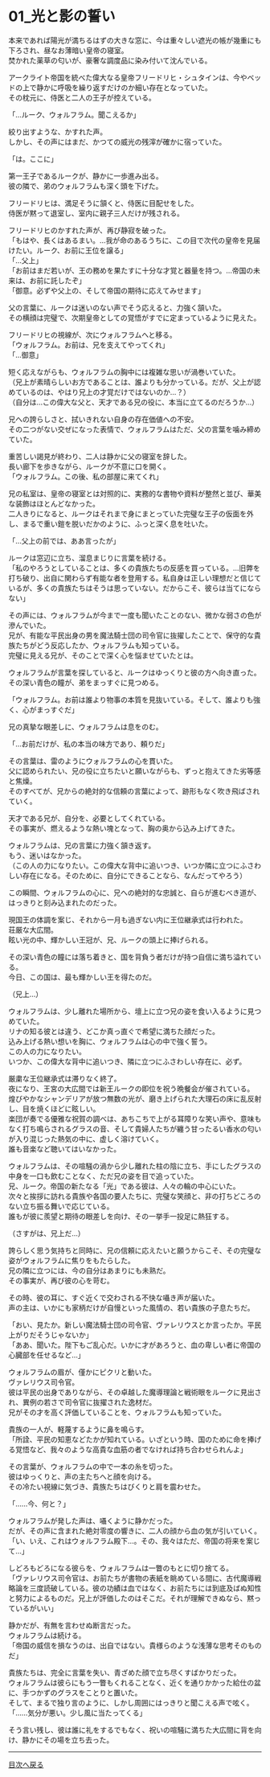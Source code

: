 # 01_光と影の誓い

本来であれば陽光が満ちるはずの大きな窓に、今は重々しい遮光の帳が幾重にも下ろされ、昼なお薄暗い皇帝の寝室。  
焚かれた薬草の匂いが、豪奢な調度品に染み付いて沈んでいる。  
  
アークライト帝国を統べた偉大なる皇帝フリードリヒ・シュタインは、今やベッドの上で静かに呼吸を繰り返すだけのか細い存在となっていた。  
その枕元に、侍医と二人の王子が控えている。  
  
「…ルーク、ウォルフラム。聞こえるか」  
  
絞り出すような、かすれた声。  
しかし、その声にはまだ、かつての威光の残滓が確かに宿っていた。  
  
「は。ここに」  
  
第一王子であるルークが、静かに一歩進み出る。  
彼の隣で、弟のウォルフラムも深く頭を下げた。  
  
フリードリヒは、満足そうに頷くと、侍医に目配せをした。  
侍医が黙って退室し、室内に親子三人だけが残される。  
  
フリードリヒのかすれた声が、再び静寂を破った。  
「もはや、長くはあるまい。…我が命のあるうちに、この目で次代の皇帝を見届けたい。ルーク、お前に王位を譲る」  
「…父上」  
「お前はまだ若いが、王の務めを果たすに十分な才覚と器量を持つ。…帝国の未来は、お前に託したぞ」  
「御意。必ずや父上の、そして帝国の期待に応えてみせます」  
  
父の言葉に、ルークは迷いのない声でそう応えると、力強く頷いた。  
その横顔は完璧で、次期皇帝としての覚悟がすでに定まっているように見えた。  
  
フリードリヒの視線が、次にウォルフラムへと移る。  
「ウォルフラム。お前は、兄を支えてやってくれ」  
「…御意」  
  
短く応えながらも、ウォルフラムの胸中には複雑な思いが渦巻いていた。  
（兄上が素晴らしいお方であることは、誰よりも分かっている。だが、父上が認めているのは、やはり兄上の才覚だけではないのか…？）  
（自分は…この偉大な父と、天才である兄の役に、本当に立てるのだろうか…）  
  
兄への誇らしさと、拭いきれない自身の存在価値への不安。  
その二つがない交ぜになった表情で、ウォルフラムはただ、父の言葉を噛み締めていた。  
  
重苦しい謁見が終わり、二人は静かに父の寝室を辞した。  
長い廊下を歩きながら、ルークが不意に口を開く。  
「ウォルフラム。この後、私の部屋に来てくれ」  
  
  
兄の私室は、皇帝の寝室とは対照的に、実務的な書物や資料が整然と並び、華美な装飾はほとんどなかった。  
二人きりになると、ルークはそれまで身にまとっていた完璧な王子の仮面を外し、まるで重い鎧を脱いだかのように、ふっと深く息を吐いた。  
  
「…父上の前では、ああ言ったが」  
  
ルークは窓辺に立ち、溜息まじりに言葉を続ける。  
「私のやろうとしていることは、多くの貴族たちの反感を買っている。…旧弊を打ち破り、出自に関わらず有能な者を登用する。私自身は正しい理想だと信じているが、多くの貴族たちはそうは思っていない。だからこそ、彼らは当てにならない」  
  
その声には、ウォルフラムが今まで一度も聞いたことのない、微かな弱さの色が滲んでいた。  
兄が、有能な平民出身の男を魔法騎士団の司令官に抜擢したことで、保守的な貴族たちがどう反応したか、ウォルフラムも知っている。  
完璧に見える兄が、そのことで深く心を悩ませていたとは。  
  
ウォルフラムが言葉を探していると、ルークはゆっくりと彼の方へ向き直った。  
その深い青色の瞳が、弟をまっすぐに見つめる。  
  
「ウォルフラム。お前は誰より物事の本質を見抜いている。そして、誰よりも強く、心がまっすぐだ」  
  
兄の真摯な眼差しに、ウォルフラムは息をのむ。  
  
「…お前だけが、私の本当の味方であり、頼りだ」  
  
その言葉は、雷のようにウォルフラムの心を貫いた。  
父に認められたい、兄の役に立ちたいと願いながらも、ずっと抱えてきた劣等感と焦燥。  
そのすべてが、兄からの絶対的な信頼の言葉によって、跡形もなく吹き飛ばされていく。  
  
天才である兄が、自分を、必要としてくれている。  
その事実が、燃えるような熱い塊となって、胸の奥から込み上げてきた。  
  
ウォルフラムは、兄の言葉に力強く頷き返す。  
もう、迷いはなかった。  
（この人の力になりたい。この偉大な背中に追いつき、いつか隣に立つにふさわしい存在になる。そのために、自分にできることなら、なんだってやろう）  
  
この瞬間、ウォルフラムの心に、兄への絶対的な忠誠と、自らが進むべき道が、はっきりと刻み込まれたのだった。  
  
  
現国王の体調を案じ、それから一月も過ぎない内に王位継承式は行われた。  
荘厳な大広間。  
眩い光の中、輝かしい王冠が、兄、ルークの頭上に捧げられる。  
  
その深い青色の瞳には落ち着きと、国を背負う者だけが持つ自信に満ち溢れている。  
今日、この国は、最も輝かしい王を得たのだ。  
  
（兄上…）  
  
ウォルフラムは、少し離れた場所から、壇上に立つ兄の姿を食い入るように見つめていた。  
リナの知る彼とは違う、どこか真っ直ぐで希望に満ちた顔だった。  
込み上げる熱い想いを胸に、ウォルフラムは心の中で強く誓う。  
この人の力になりたい。  
いつか、この偉大な背中に追いつき、隣に立つにふさわしい存在に、必ず。  
  
厳粛な王位継承式は滞りなく終了。  
夜になり、王宮の大広間では新王ルークの即位を祝う晩餐会が催されている。  
煌びやかなシャンデリアが放つ無数の光が、磨き上げられた大理石の床に乱反射し、目を焼くほどに眩しい。  
楽団が奏でる優雅な祝賀の調べは、あちこちで上がる耳障りな笑い声や、意味もなく打ち鳴らされるグラスの音、そして貴婦人たちが纏う甘ったるい香水の匂いが入り混じった熱気の中に、虚しく溶けていく。  
誰も音楽など聴いてはいなかった。  
  
ウォルフラムは、その喧騒の渦から少し離れた柱の陰に立ち、手にしたグラスの中身を一口も飲むことなく、ただ兄の姿を目で追っていた。  
兄、ルーク。帝国の新たなる「光」である彼は、人々の輪の中心にいた。  
次々と挨拶に訪れる貴族や各国の要人たちに、完璧な笑顔と、非の打ちどころのない立ち振る舞いで応じている。  
誰もが彼に羨望と期待の眼差しを向け、その一挙手一投足に熱狂する。  
  
（さすがは、兄上だ…）  
  
誇らしく思う気持ちと同時に、兄の信頼に応えたいと願うからこそ、その完璧な姿がウォルフラムに焦りをもたらした。  
兄の隣に立つには、今の自分はあまりにも未熟だ。  
その事実が、再び彼の心を苛む。  
  
その時、彼の耳に、すぐ近くで交わされる不快な囁き声が届いた。  
声の主は、いかにも家柄だけが自慢といった風情の、若い貴族の子息たちだ。  
  
「おい、見たか。新しい魔法騎士団の司令官、ヴァレリウスとか言ったか。平民上がりだそうじゃないか」  
「ああ、聞いた。陛下もご乱心だ。いかに才があろうと、血の卑しい者に帝国の心臓部を任せるなど…」  
  
ウォルフラムの眉が、僅かにピクリと動いた。  
ヴァレリウス司令官。  
彼は平民の出身でありながら、その卓越した魔導理論と戦術眼をルークに見出され、異例の若さで司令官に抜擢された逸材だ。  
兄がその才を高く評価していることを、ウォルフラムも知っていた。  
  
貴族の一人が、軽蔑するように鼻を鳴らす。  
「所詮、平民の知恵などたかが知れている。いざという時、国のために命を捧げる覚悟など、我々のような高貴な血筋の者でなければ持ち合わせられんよ」  
  
その言葉が、ウォルフラムの中で一本の糸を切った。  
彼はゆっくりと、声の主たちへと顔を向ける。  
その冷たい視線に気づき、貴族たちはびくりと肩を震わせた。  
  
「……今、何と？」  
  
ウォルフラムが発した声は、囁くように静かだった。  
だが、その声に含まれた絶対零度の響きに、二人の顔から血の気が引いていく。  
「い、いえ、これはウォルフラム殿下…。その、我々はただ、帝国の将来を案じて…」  
  
しどろもどろになる彼らを、ウォルフラムは一瞥のもとに切り捨てる。  
「ヴァレリウス司令官は、お前たちが書物の表紙を眺めている間に、古代魔導戦略論を三度読破している。彼の功績は血ではなく、お前たちには到底及ばぬ知性と努力によるものだ。兄上が評価したのはそこだ。それが理解できぬなら、黙っているがいい」  
  
静かだが、有無を言わせぬ断言だった。  
ウォルフラムは続ける。  
「帝国の威信を損なうのは、出自ではない。貴様らのような浅薄な思考そのものだ」  
  
貴族たちは、完全に言葉を失い、青ざめた顔で立ち尽くすばかりだった。  
ウォルフラムは彼らにもう一瞥もくれることなく、近くを通りかかった給仕の盆に、手つかずのグラスをことりと置いた。  
そして、まるで独り言のように、しかし周囲にはっきりと聞こえる声で呟く。  
「……気分が悪い。少し風に当たってくる」  
  
そう言い残し、彼は誰に礼をするでもなく、祝いの喧騒に満ちた大広間に背を向け、静かにその場を立ち去った。  
  
---

  [目次へ戻る](https://mikakoworld.github.io/unison-gate-beta/)